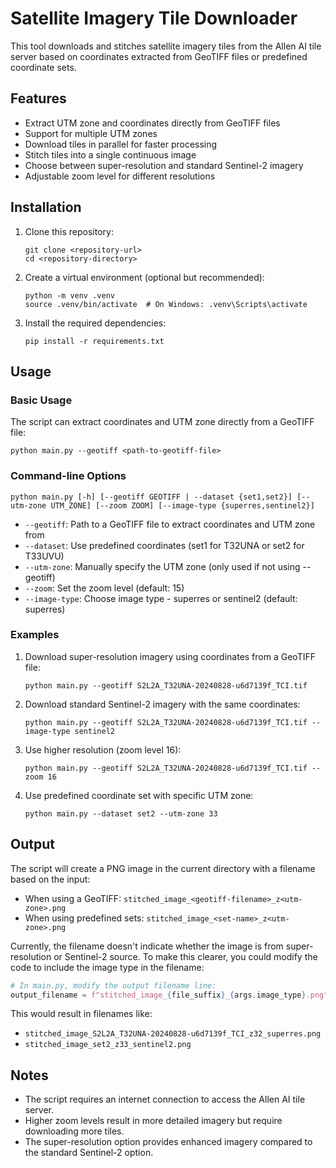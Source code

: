 # Satellite Imagery Tile Downloader

This tool downloads and stitches satellite imagery tiles from the Allen AI tile server based on coordinates extracted from GeoTIFF files or predefined coordinate sets.

## Features

- Extract UTM zone and coordinates directly from GeoTIFF files
- Support for multiple UTM zones
- Download tiles in parallel for faster processing
- Stitch tiles into a single continuous image
- Choose between super-resolution and standard Sentinel-2 imagery
- Adjustable zoom level for different resolutions

## Installation

1. Clone this repository:
   ```
   git clone <repository-url>
   cd <repository-directory>
   ```

2. Create a virtual environment (optional but recommended):
   ```
   python -m venv .venv
   source .venv/bin/activate  # On Windows: .venv\Scripts\activate
   ```

3. Install the required dependencies:
   ```
   pip install -r requirements.txt
   ```

## Usage

### Basic Usage

The script can extract coordinates and UTM zone directly from a GeoTIFF file:

```
python main.py --geotiff <path-to-geotiff-file>
```

### Command-line Options

```
python main.py [-h] [--geotiff GEOTIFF | --dataset {set1,set2}] [--utm-zone UTM_ZONE] [--zoom ZOOM] [--image-type {superres,sentinel2}]
```

- `--geotiff`: Path to a GeoTIFF file to extract coordinates and UTM zone from
- `--dataset`: Use predefined coordinates (set1 for T32UNA or set2 for T33UVU)
- `--utm-zone`: Manually specify the UTM zone (only used if not using --geotiff)
- `--zoom`: Set the zoom level (default: 15)
- `--image-type`: Choose image type - superres or sentinel2 (default: superres)

### Examples

1. Download super-resolution imagery using coordinates from a GeoTIFF file:
   ```
   python main.py --geotiff S2L2A_T32UNA-20240828-u6d7139f_TCI.tif
   ```

2. Download standard Sentinel-2 imagery with the same coordinates:
   ```
   python main.py --geotiff S2L2A_T32UNA-20240828-u6d7139f_TCI.tif --image-type sentinel2
   ```

3. Use higher resolution (zoom level 16):
   ```
   python main.py --geotiff S2L2A_T32UNA-20240828-u6d7139f_TCI.tif --zoom 16
   ```

4. Use predefined coordinate set with specific UTM zone:
   ```
   python main.py --dataset set2 --utm-zone 33
   ```

## Output

The script will create a PNG image in the current directory with a filename based on the input:
- When using a GeoTIFF: `stitched_image_<geotiff-filename>_z<utm-zone>.png`
- When using predefined sets: `stitched_image_<set-name>_z<utm-zone>.png`

Currently, the filename doesn't indicate whether the image is from super-resolution or Sentinel-2 source. To make this clearer, you could modify the code to include the image type in the filename:

```python
# In main.py, modify the output filename line:
output_filename = f"stitched_image_{file_suffix}_{args.image_type}.png"
```

This would result in filenames like:
- `stitched_image_S2L2A_T32UNA-20240828-u6d7139f_TCI_z32_superres.png`
- `stitched_image_set2_z33_sentinel2.png`

## Notes

- The script requires an internet connection to access the Allen AI tile server.
- Higher zoom levels result in more detailed imagery but require downloading more tiles.
- The super-resolution option provides enhanced imagery compared to the standard Sentinel-2 option. 